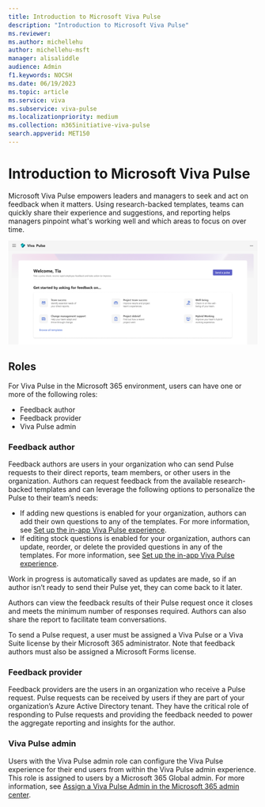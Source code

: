 ```yaml
---
title: Introduction to Microsoft Viva Pulse
description: "Introduction to Microsoft Viva Pulse"
ms.reviewer: 
ms.author: michellehu
author: michellehu-msft
manager: alisaliddle
audience: Admin
f1.keywords: NOCSH
ms.date: 06/19/2023
ms.topic: article
ms.service: viva
ms.subservice: viva-pulse
ms.localizationpriority: medium
ms.collection: m365initiative-viva-pulse  
search.appverid: MET150
---
```


# Introduction to Microsoft Viva Pulse

Microsoft Viva Pulse empowers leaders and managers to seek and act on feedback when it matters. Using research-backed templates, teams can quickly share their experience and suggestions, and reporting helps managers pinpoint what's working well and which areas to focus on over time.

![Viva Pulse Homepage](../media/pulse/viva-pulse-homepage.png)

## Roles

For Viva Pulse in the Microsoft 365 environment, users can have one or more of the following roles:
* Feedback author
* Feedback provider
* Viva Pulse admin

### Feedback author

Feedback authors are users in your organization who can send Pulse requests to their direct reports, team members, or other users in the organization. Authors can request feedback from the available research-backed  templates and can leverage the following options to personalize the Pulse to their team’s needs:

* If adding new questions is enabled for your organization, authors can add their own questions to any of the templates. For more information, see [Set up the in-app Viva Pulse experience](./setup-admin-access/set-up-in-app-pulse-experience.md#customization).
* If editing stock questions is enabled for your organization, authors can update, reorder, or delete the provided questions in any of the templates. For more information, see [Set up the in-app Viva Pulse experience](./setup-admin-access/set-up-in-app-pulse-experience.md#customization).

Work in progress is automatically saved as updates are made, so if an author isn’t ready to send their Pulse yet, they can come back to it later.

Authors can view the feedback results of their Pulse request once it closes and meets the minimum number of responses required. Authors can also share the report to facilitate team conversations.

To send a Pulse request, a user must be assigned a Viva Pulse or a Viva Suite license by their Microsoft 365 administrator. Note that feedback authors must also be assigned a Microsoft Forms license.

### Feedback provider

Feedback providers are the users in an organization who receive a Pulse request. Pulse requests can be received by users if they are part of your organization’s Azure Active Directory tenant. They have the critical role of responding to Pulse requests and providing the feedback needed to power the aggregate reporting and insights for the author.

### Viva Pulse admin

Users with the Viva Pulse admin role can configure the Viva Pulse experience for their end users from within the Viva Pulse admin experience. This role is assigned to users by a Microsoft 365 Global admin. For more information, see [Assign a Viva Pulse Admin in the Microsoft 365 admin center](./setup-admin-access/assign-a-viva-pulse-admin-in-m365-admin-center.md).